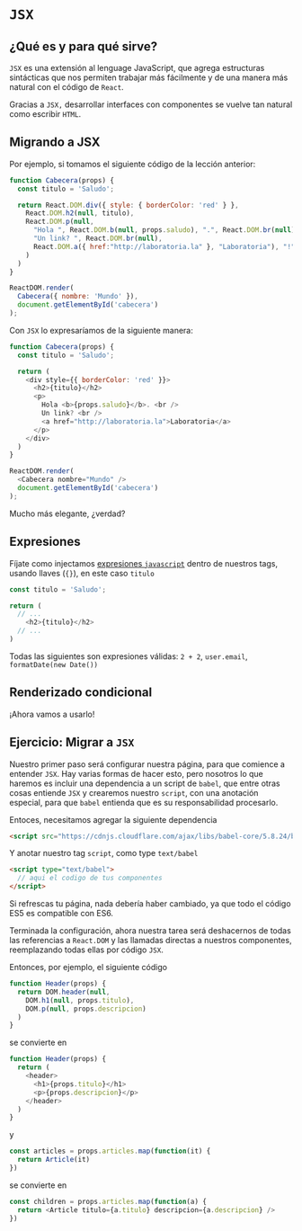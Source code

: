 # `JSX`

## ¿Qué es y para qué sirve?

`JSX` es una extensión al lenguage JavaScript, que agrega estructuras
sintácticas que nos permiten trabajar más fácilmente y de una manera más natural
con el código de `React`.

Gracias a `JSX,` desarrollar interfaces con componentes se vuelve tan natural
como escribir `HTML`.

## Migrando a JSX

Por ejemplo, si tomamos el siguiente código de la lección anterior:

```javascript
function Cabecera(props) {
  const titulo = 'Saludo';

  return React.DOM.div({ style: { borderColor: 'red' } },
    React.DOM.h2(null, titulo),
    React.DOM.p(null,
      "Hola ", React.DOM.b(null, props.saludo), ".", React.DOM.br(null),
      "Un link? ", React.DOM.br(null),
      React.DOM.a({ href:"http://laboratoria.la" }, "Laboratoria"), "!"
    )
  )
}

ReactDOM.render(
  Cabecera({ nombre: 'Mundo' }),
  document.getElementById('cabecera')
);
```

Con `JSX` lo expresaríamos de la siguiente manera:

```javascript
function Cabecera(props) {
  const titulo = 'Saludo';

  return (
    <div style={{ borderColor: 'red' }}>
      <h2>{titulo}</h2>
      <p>
        Hola <b>{props.saludo}</b>. <br />
        Un link? <br />
        <a href="http://laboratoria.la">Laboratoria</a>
      </p>
    </div>
  )
}

ReactDOM.render(
  <Cabecera nombre="Mundo" />
  document.getElementById('cabecera')
);
```

Mucho más elegante, ¿verdad?

## Expresiones

Fíjate como injectamos [expresiones `javascript`](https://developer.mozilla.org/en-US/docs/Web/JavaScript/Guide/Expressions_and_Operators#Expressions) dentro de nuestros tags, usando llaves (`{}`), en este caso `titulo`
```javascript
const titulo = 'Saludo';

return (
  // ...
    <h2>{titulo}</h2>
  // ...
)
```

Todas las siguientes son expresiones válidas: `2 + 2`, `user.email`, `formatDate(new Date())`

## Renderizado condicional


¡Ahora vamos a usarlo!

## Ejercicio: Migrar a `JSX`

Nuestro primer paso será configurar nuestra página, para que comience a entender
`JSX`. Hay varias formas de hacer esto, pero nosotros lo que haremos es incluir
una dependencia a un script de `babel`, que entre otras cosas entiende `JSX` y
crearemos nuestro `script`, con una anotación especial, para que `babel`
entienda que es su responsabilidad procesarlo.

Entoces, necesitamos agregar la siguiente dependencia

```html
<script src="https://cdnjs.cloudflare.com/ajax/libs/babel-core/5.8.24/browser.min.js"></script>
```

Y anotar nuestro tag `script`, como type `text/babel`

```html
<script type="text/babel">
  // aqui el codigo de tus componentes
</script>
```

Si refrescas tu página, nada debería haber cambiado, ya que todo el código ES5
es compatible con ES6.

Terminada la configuración, ahora nuestra tarea será deshacernos de todas las
referencias a `React.DOM` y las llamadas directas a nuestros componentes,
reemplazando todas ellas por código `JSX`.

Entonces, por ejemplo, el siguiente código

```javascript
function Header(props) {
  return DOM.header(null,
    DOM.h1(null, props.titulo),
    DOM.p(null, props.descripcion)
  )
}
```

se convierte en

```javascript
function Header(props) {
  return (
    <header>
      <h1>{props.titulo}</h1>
      <p>{props.descripcion}</p>
    </header>
  )
}
```

y

```javascript
const articles = props.articles.map(function(it) {
  return Article(it)
})
```

se convierte en

```javascript
const children = props.articles.map(function(a) {
  return <Article titulo={a.titulo} descripcion={a.descripcion} />
})
```
